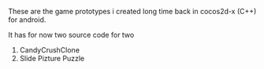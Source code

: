 These are the game prototypes i created long time back in cocos2d-x (C++) for android.

It has for now two source code for two

1) CandyCrushClone
2) Slide Pizture Puzzle
